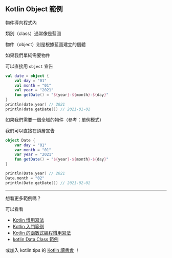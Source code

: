 ## Kotlin Object 範例

物件導向程式內

類別（class）通常像是藍圖

物件（object）則是根據藍圖建立的個體

如果我們單純需要物件

可以直接用 `object` 宣告

```kotlin
val date = object {                                              
	val day = "01"
	val month = "01"
	val year = "2021"
	fun getDate() = "${year}-${month}-${day}"
}
println(date.year) // 2021  
println(date.getDate()) // 2021-01-01
```

如果我們需要一個全域的物件（參考：單例模式）

我們可以直接在頂層宣告

```kotlin
object Date {  
    var day = "01"  
    var month = "01"  
    var year = "2021"  
    fun getDate() = "${year}-${month}-${day}"  
}  

println(Date.year) // 2021
Date.month = "02"  
println(Date.getDate()) // 2021-02-01

```

-----

想看更多範例嗎？

可以看看

- [Kotlin 慣用寫法](idioms.md)
- [Kotlin 入門範例](kotlin-syntax.md)
- [Kotlin 的函數式編程慣用寫法](kotlin-functional-programming-example.md)
- [kotlin Data Class 範例](kotlin-data-class-example.md)

或加入 kotlin.tips 的 [Kotlin 讀書會](https://tw.kotlin.tips/study-jams) ！
